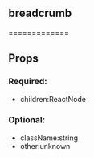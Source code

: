 
## breadcrumb
=============
## Props


### Required:
 - children:ReactNode

### Optional:
 - className:string
 - other:unknown